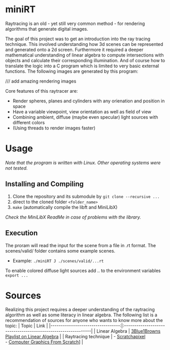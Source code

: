 # miniRT

Raytracing is an old - yet still very common method - for rendering algorithms that generate digital images.

The goal of this project was to get an introduction into the ray tracing technique. This involved understanding how 3d scenes can be represented and generated onto a 2d screen. Furthermore it required a deeper mathematical understanding of linear algebra to compute intersections with objects and calculate their corresponding illumination. And of course how to translate the logic into a C program which is limited to very basic external functions. 
The following images are generated by this program:

/// add amazing rendering images

Core features of this raytracer are:
- Render spheres, planes and cylinders with any orienation and position in space
- Have a variable viewpoint, view orientation as well as field of view
- Combining ambient, diffuse (maybe even specular) light sources with different colors
- (Using threads to render images faster)

# Usage
*Note that the program is written with Linux. Other operating systems were not tested.*

## Installing and Compiling
1) Clone the repository and its submodule by ``` git clone --recursive ... ```
2) direct to the cloned folder ```<folder_name>```
3) ```make``` (automatically compile the libft and MiniLibX)

*Check the MiniLibX ReadMe in case of problems with the library.*

## Execution
The proram will read the input for the scene from a file in .rt format. The scenes/valid/ folder contains some example scenes.
* Example: ```./miniRT J ./scenes/valid/...rt```

To enable colored diffuse light sources add .. to the environment variables
``` export ... ```

# Sources
Realizing this project requires a deeper understanding of the raytracing algorithm as well as some literacy in linear algebra. The following list is a recommendation of sources for anyone who wants to know more about the topic:
| Topic								| Link                                                        	|
|----------------------------------:|:--------------------------------------------------------------|
| Linear Algebra					| [3Blue1Browns Playlist on Linear Algebra](https://www.youtube.com/watch?v=kjBOesZCoqc&list=PL0-GT3co4r2y2YErbmuJw2L5tW4Ew2O5B) |
| Raytracing technique				| - [Scratchapixel](https://www.scratchapixel.com/index.html)		
									  - [Computer Graphics From Scratch](https://www.gabrielgambetta.com/computer-graphics-from-scratch/)]																	|
